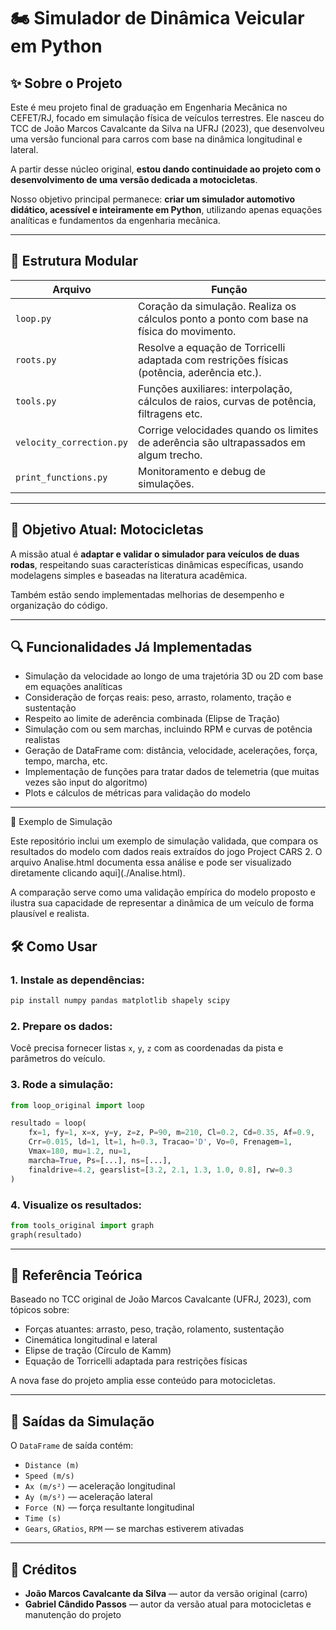 # 🏍️ Simulador de Dinâmica Veicular em Python

## ✨ Sobre o Projeto

Este é meu projeto final de graduação em Engenharia Mecânica no CEFET/RJ, focado em simulação física de veículos terrestres. Ele nasceu do TCC de João Marcos Cavalcante da Silva na UFRJ (2023), que desenvolveu uma versão funcional para carros com base na dinâmica longitudinal e lateral.

A partir desse núcleo original, **estou dando continuidade ao projeto com o desenvolvimento de uma versão dedicada a motocicletas**.

Nosso objetivo principal permanece: **criar um simulador automotivo didático, acessível e inteiramente em Python**, utilizando apenas equações analíticas e fundamentos da engenharia mecânica.

---

## 🧩 Estrutura Modular

| Arquivo                  | Função                                                                                      |
| ------------------------ | ------------------------------------------------------------------------------------------- |
| `loop.py`                | Coração da simulação. Realiza os cálculos ponto a ponto com base na física do movimento.    |
| `roots.py`               | Resolve a equação de Torricelli adaptada com restrições físicas (potência, aderência etc.). |
| `tools.py`               | Funções auxiliares: interpolação, cálculos de raios, curvas de potência, filtragens etc.    |
| `velocity_correction.py` | Corrige velocidades quando os limites de aderência são ultrapassados em algum trecho.       |
| `print_functions.py`     | Monitoramento e debug de simulações.                                                        |

---

## 🎯 Objetivo Atual: Motocicletas

A missão atual é **adaptar e validar o simulador para veículos de duas rodas**, respeitando suas características dinâmicas específicas, usando modelagens simples e baseadas na literatura acadêmica.

Também estão sendo implementadas melhorias de desempenho e organização do código.

---

## 🔍 Funcionalidades Já Implementadas

* Simulação da velocidade ao longo de uma trajetória 3D ou 2D com base em equações analíticas
* Consideração de forças reais: peso, arrasto, rolamento, tração e sustentação
* Respeito ao limite de aderência combinada (Elipse de Tração)
* Simulação com ou sem marchas, incluindo RPM e curvas de potência realistas
* Geração de DataFrame com: distância, velocidade, acelerações, força, tempo, marcha, etc.
* Implementação de funções para tratar dados de telemetria (que muitas vezes são input do algoritmo)
* Plots e cálculos de métricas para validação do modelo

---

🧪 Exemplo de Simulação

Este repositório inclui um exemplo de simulação validada, que compara os resultados do modelo com dados reais extraídos do jogo Project CARS 2. O arquivo Analise.html documenta essa análise e pode ser visualizado diretamente clicando aqui](./Analise.html). 

A comparação serve como uma validação empírica do modelo proposto e ilustra sua capacidade de representar a dinâmica de um veículo de forma plausível e realista.

## 🛠 Como Usar

### 1. Instale as dependências:

```bash
pip install numpy pandas matplotlib shapely scipy
```

### 2. Prepare os dados:

Você precisa fornecer listas `x`, `y`, `z` com as coordenadas da pista e parâmetros do veículo.

### 3. Rode a simulação:

```python
from loop_original import loop

resultado = loop(
    fx=1, fy=1, x=x, y=y, z=z, P=90, m=210, Cl=0.2, Cd=0.35, Af=0.9,
    Crr=0.015, ld=1, lt=1, h=0.3, Tracao='D', Vo=0, Frenagem=1,
    Vmax=180, mu=1.2, nu=1,
    marcha=True, Ps=[...], ns=[...],
    finaldrive=4.2, gearslist=[3.2, 2.1, 1.3, 1.0, 0.8], rw=0.3
)
```

### 4. Visualize os resultados:

```python
from tools_original import graph
graph(resultado)
```

---

## 📘 Referência Teórica

Baseado no TCC original de João Marcos Cavalcante (UFRJ, 2023), com tópicos sobre:

* Forças atuantes: arrasto, peso, tração, rolamento, sustentação
* Cinemática longitudinal e lateral
* Elipse de tração (Círculo de Kamm)
* Equação de Torricelli adaptada para restrições físicas

A nova fase do projeto amplia esse conteúdo para motocicletas.

---

## 🧪 Saídas da Simulação

O `DataFrame` de saída contém:

* `Distance (m)`
* `Speed (m/s)`
* `Ax (m/s²)` — aceleração longitudinal
* `Ay (m/s²)` — aceleração lateral
* `Force (N)` — força resultante longitudinal
* `Time (s)`
* `Gears`, `GRatios`, `RPM` — se marchas estiverem ativadas

---

## 👤 Créditos

* **João Marcos Cavalcante da Silva** — autor da versão original (carro)
* **Gabriel Cândido Passos** — autor da versão atual para motocicletas e manutenção do projeto
